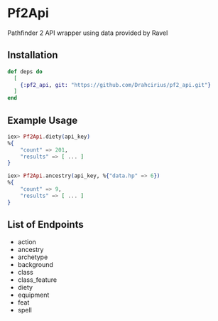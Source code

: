 # Pf2Api

Pathfinder 2 API wrapper using data provided by Ravel

## Installation

```elixir
def deps do
  [
    {:pf2_api, git: "https://github.com/Drahcirius/pf2_api.git"}
  ]
end
```

## Example Usage

```elixir
iex> Pf2Api.diety(api_key)
%{
	"count" => 201,
	"results" => [ ... ]
}

iex> Pf2Api.ancestry(api_key, %{"data.hp" => 6})
%{
	"count" => 9,
	"results" => [ ... ]
}
```

## List of Endpoints
- action
- ancestry
- archetype
- background
- class
- class_feature
- diety
- equipment
- feat
- spell

